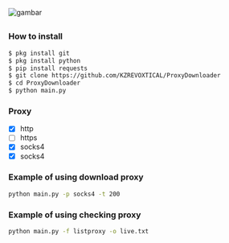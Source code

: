 ![gambar](https://raw.githubusercontent.com/KZREVOXTICAL/ProxyKit/main/Screenshot%20from%202022-09-20%2022-03-41.png)
##
### How to install
```Bash
$ pkg install git
$ pkg install python
$ pip install requests
$ git clone https://github.com/KZREVOXTICAL/ProxyDownloader
$ cd ProxyDownloader
$ python main.py
```
### Proxy
- [x] http
- [ ] https
- [x] socks4
- [X] socks4

### Example of using download proxy
```Bash
python main.py -p socks4 -t 200
```

### Example of using checking proxy
```Bash
python main.py -f listproxy -o live.txt
```

